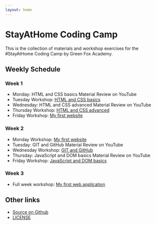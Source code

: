 ```yaml
---
layout: home
---
```


# StayAtHome Coding Camp

This is the collection of materials and workshop exercises for the #StayAtHome Coding Camp by Green Fox Academy.

## Weekly Schedule

### Week 1

- Monday: HTML and CSS basics Material Review on YouTube
- Tuesday Workshop: [HTML and CSS basics](week01/html-css-basics.md)
- Wednesday: HTML and CSS advanced Material Review on YouTube
- Thursday Workshop: [HTML and CSS advanced](week01/html-css-advanced.md)
- Friday Workshop: [My first website](week01/my-first-website.md)

### Week 2

- Monday Workshop: [My first website](week01/my-first-website.md)
- Tuesday: GIT and GitHub Material Review on YouTube
- Wednesday Workshop: [GIT and GitHub](week02/git-github.md)
- Thursday: JavaScript and DOM basics Material Review on YouTube
- Friday Workshop: [JavaScript and DOM basics](week02/js-dom.md)

### Week 3

- Full week workshop: [My first web application](week03/my-first-web-app.md)

## Other links

- [Source on Github](https://github.com/green-fox-academy/stayathome-syllabus)
- [LICENSE](https://github.com/green-fox-academy/stayathome-syllabus/blob/master/LICENSE)
